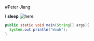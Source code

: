 #Peter Jiang

I **sleep** ![here]()


```java
public static void main(String[] args){
  System.out.println("Woah");
}
```
